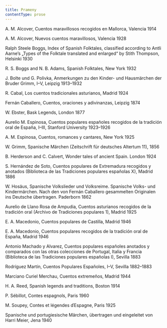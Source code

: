 ```yaml
---
title: Prameny
contentType: prose
---
```


A. M. Alcover, Cuentos maravillosos recogidos en Mallorca, Valencia 1914

A. M. Alcover, Nuevos cuentos maravillosos, Valencia 1928

Ralph Steele Boggs, Index of Spanish Folktales, classified according to Antli Aarne’s „Types of the Folktale translated and enlarged“ by Stith Thompson, Helsinki 1930

R. S. Boggs and N. B. Adams, Spanish Folktales, New York 1932

J. Bolte und G. Polivka, Anmerkungen zu den Kinder- und Haus­märchen der Bruder Grimm, I–V, Leipzig 1913–1932

R. Cabal, Los cuentos tradicionales asturianos, Madrid 1924

Fernán Caballero, Cuentos, oraciones y adivinanzas, Leipzig 1874

W. Ebster, Bask Legends, London 1877

Aurelio M. Espinosa, Cuentos populares españoles recogidos de la tradición oral de España, I–III, Stanford University 1923–1926

A. M. Espinosa, Cuentos, romances y cantares, New York 1925

W. Grimm, Spanische Märchen (Zeitschrift für deutsches Altertum 11), 1856

B. Herderson and C. Calvert, Wonder tales of ancient Spain. London 1924

S. Hernández de Soto, Cuentos populares de Extremadura recogidos y anotados (Biblioteca de las Tradiciones populares españolas X), Madrid 1886

W. Hosäus, Spanische Volkslieder und Volksreime. Spanische Volks- und Kindermärchen. Nach den von Fernán Caballero gesammelten Originalen ins Deutsche übertragen. Paderborn 1862

Aurelio de Llano Rosa de Ampudia, Cuentos asturianos recogidos de la tradición oral (Archivo de Tradiciones populares 1), Madrid 1925

E. A. Macedonio, Cuentos populares de Castilla, Madrid 1946

E. A. Macedonio, Cuentos populares recogidos de la tradición oral de España, Madrid 1946

Antonio Machado y Alvarez, Cuentos populares españoles anotados y comparados con las otras colecciones de Portugal, Italia y Francia (Biblioteca de las Tradiciones populares españolas I), Sevilla 1883

Rodríguez Martín, Cuentos Populares Españoles, I–V, Sevilla 1882–1883

Marciano Curiel Merchau, Cuentos extremeños, Madrid 1944

H. A. Reed, Spanish legends and traditions, Boston 1914

P. Sébillot, Contes espagnols, Paris 1960

M. Soupey, Contes et légendes ďEspagne, Paris 1925

Spanische und portugiesische Märchen, übertragen und eingeleitet von Harri Meier, Jena 1940
